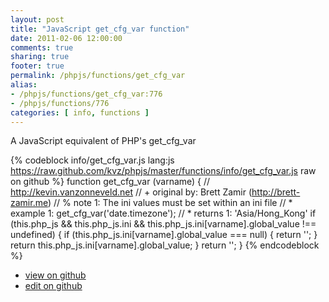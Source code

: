 ```yaml
---
layout: post
title: "JavaScript get_cfg_var function"
date: 2011-02-06 12:00:00
comments: true
sharing: true
footer: true
permalink: /phpjs/functions/get_cfg_var
alias:
- /phpjs/functions/get_cfg_var:776
- /phpjs/functions/776
categories: [ info, functions ]
---
```

A JavaScript equivalent of PHP's get_cfg_var
<!-- more -->
{% codeblock info/get_cfg_var.js lang:js https://raw.github.com/kvz/phpjs/master/functions/info/get_cfg_var.js raw on github %}
function get_cfg_var (varname) {
    // http://kevin.vanzonneveld.net
    // +   original by: Brett Zamir (http://brett-zamir.me)
    // %        note 1: The ini values must be set within an ini file
    // *     example 1: get_cfg_var('date.timezone');
    // *     returns 1: 'Asia/Hong_Kong'
    if (this.php_js && this.php_js.ini && this.php_js.ini[varname].global_value !== undefined) {
        if (this.php_js.ini[varname].global_value === null) {
            return '';
        }
        return this.php_js.ini[varname].global_value;
    }
    return '';
}
{% endcodeblock %}
<ul>
 <li><a href="https://github.com/kvz/phpjs/blob/master/functions/info/get_cfg_var.js">view on github</a></li>
 <li><a href="https://github.com/kvz/phpjs/edit/master/functions/info/get_cfg_var.js">edit on github</a></li>
</ul>
